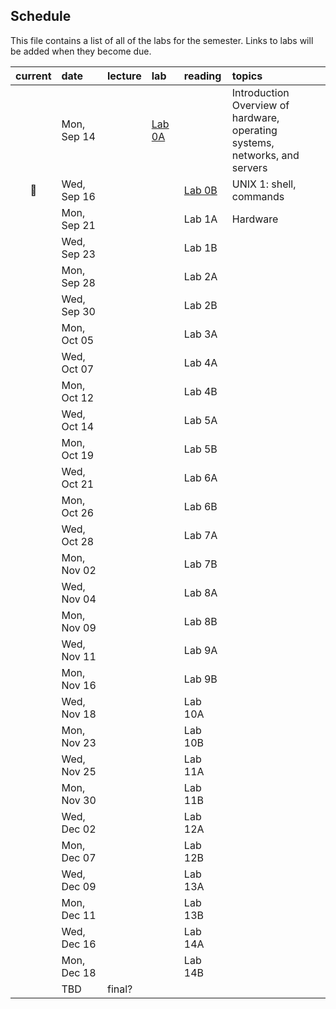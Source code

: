 
## Schedule

This file contains a list of all of the labs for the semester. Links to labs will be added when they become due.

| current | date        | lecture | lab     | reading | topics |
| :-:     | :--         | :-      |   :-    | :--     | :--    |
|         | Mon, Sep 14 |         | [Lab 0A](https://classroom.github.com/a/Rc09ghXg) |      | Introduction<br>Overview of hardware, operating<br>systems, networks, and servers |
| :pig:   | Wed, Sep 16 |         |         | [Lab 0B](https://classroom.github.com/a/Rc09ghXg) | UNIX 1: shell, commands   |
|         | Mon, Sep 21 |         |         | Lab 1A | Hardware   |
|         | Wed, Sep 23 |         |         | Lab 1B |   |
|         | Mon, Sep 28 |         |         | Lab 2A |   |
|         | Wed, Sep 30 |         |         | Lab 2B |   |
|         | Mon, Oct 05 |         |         | Lab 3A |   |
|         | Wed, Oct 07 |         |         | Lab 4A |   |
|         | Mon, Oct 12 |         |         | Lab 4B |   |
|         | Wed, Oct 14 |         |         | Lab 5A |   |
|         | Mon, Oct 19 |         |         | Lab 5B |   |
|         | Wed, Oct 21 |         |         | Lab 6A |   |
|         | Mon, Oct 26 |         |         | Lab 6B |   |
|         | Wed, Oct 28 |         |         | Lab 7A |   |
|         | Mon, Nov 02 |         |         | Lab 7B |   |
|         | Wed, Nov 04 |         |         | Lab 8A |   |
|         | Mon, Nov 09 |         |         | Lab 8B |   |
|         | Wed, Nov 11 |         |         | Lab 9A |   |
|         | Mon, Nov 16 |         |         | Lab 9B |   |
|         | Wed, Nov 18 |         |         | Lab 10A |   |
|         | Mon, Nov 23 |         |         | Lab 10B |   |
|         | Wed, Nov 25 |         |         | Lab 11A |   |
|         | Mon, Nov 30 |         |         | Lab 11B |   |
|         | Wed, Dec 02 |         |         | Lab 12A |   |
|         | Mon, Dec 07 |         |         | Lab 12B |   |
|         | Wed, Dec 09 |         |         | Lab 13A |   |
|         | Mon, Dec 11 |         |         | Lab 13B |   |
|         | Wed, Dec 16 |         |         | Lab 14A |   |
|         | Mon, Dec 18 |         |         | Lab 14B |   |
|         | TBD         | final?  |         |         |   |

